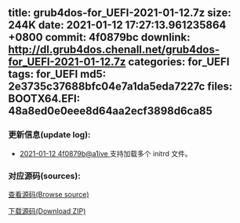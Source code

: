 title: grub4dos-for_UEFI-2021-01-12.7z
size: 244K
date: 2021-01-12 17:27:13.961235864 +0800
commit: 4f0879bc
downlink: http://dl.grub4dos.chenall.net/grub4dos-for_UEFI-2021-01-12.7z
categories: for_UEFI
tags: for_UEFI
md5: 2e3735c37688bfc04e7a1da5eda7227c
files:
  BOOTX64.EFI: 48a8ed0e0eee8d64aa2ecf3898d6ca85
---

### 更新信息(update log):
  * [2021-01-12 4f0879b@a1ive ](https://github.com/chenall/grub4dos/commit/4f0879bca41d9fd9e54ef898d944bb29a1d4e49f)     支持加载多个 initrd 文件。


### 对应源码(sources):
  [查看源码(Browse source)](https://github.com/chenall/grub4dos/tree/4f0879bca41d9fd9e54ef898d944bb29a1d4e49f)

  [下载源码(Download ZIP)](https://github.com/chenall/grub4dos/archive/4f0879bca41d9fd9e54ef898d944bb29a1d4e49f.zip)
